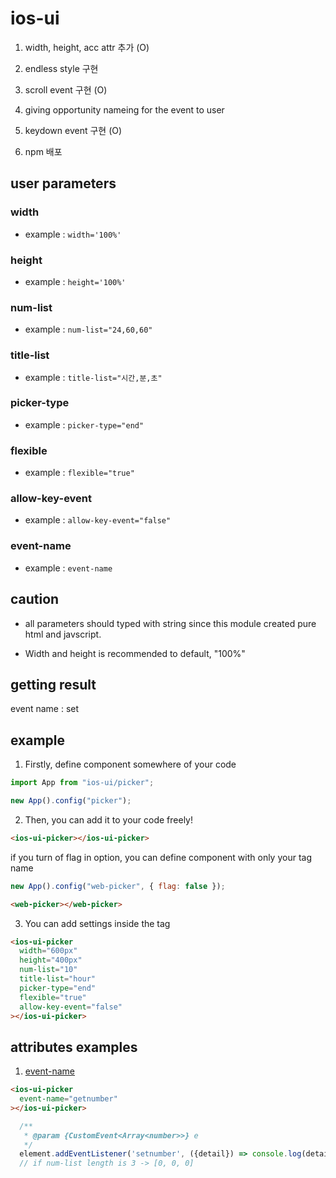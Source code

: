# ios-ui

1. width, height, acc attr 추가 (O)

2. endless style 구현

3. scroll event 구현 (O)

4. giving opportunity nameing for the event to user

5. keydown event 구현 (O)

6. npm 배포

## user parameters

### width

* example : ```width='100%'```

### height

* example : ```height='100%'```

### num-list

* example : ```num-list="24,60,60"```

### title-list

* example : ```title-list="시간,분,초"```

### picker-type

* example : ```picker-type="end"```

### flexible

* example : ```flexible="true"```

### allow-key-event

* example : ```allow-key-event="false"```

### event-name

* example : ```event-name```

## caution

* all parameters should typed with string since this module created pure html and javscript.

* Width and height is recommended to default, "100%"


## getting result

event name : set

## example

1. Firstly, define component somewhere of your code

```js
import App from "ios-ui/picker";

new App().config("picker");
```

2. Then, you can add it to your code freely!

```html
<ios-ui-picker></ios-ui-picker>
```

if you turn of flag in option, you can define component with only your tag name

```js
new App().config("web-picker", { flag: false });
```

```html
<web-picker></web-picker>
```

3. You can add settings inside the tag

```html
<ios-ui-picker
  width="600px"
  height="400px"
  num-list="10"
  title-list="hour"
  picker-type="end"
  flexible="true"
  allow-key-event="false"
></ios-ui-picker>
```

## attributes examples

1. [event-name](#event-name)

```html
<ios-ui-picker
  event-name="getnumber"
></ios-ui-picker>
```

```js
  /**
   * @param {CustomEvent<Array<number>>} e
   */
  element.addEventListener('setnumber', ({detail}) => console.log(detail));
  // if num-list length is 3 -> [0, 0, 0]
```